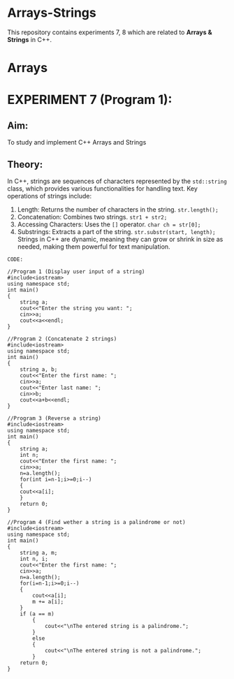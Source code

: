 # Arrays-Strings
This repository contains experiments 7, 8 which are related to __Arrays & Strings__ in C++.

# Arrays
# EXPERIMENT 7 (Program 1):
## Aim: 
To study and implement C++ Arrays and Strings
## Theory:
In C++, strings are sequences of characters represented by the `std::string` class, which provides various functionalities for handling text.
Key operations of strings include:

1. Length: Returns the number of characters in the string.
   `str.length();`
2. Concatenation: Combines two strings.
   `str1 + str2;`
3. Accessing Characters: Uses the `[]` operator.
   `char ch = str[0];`
4. Substrings: Extracts a part of the string.
   `str.substr(start, length);`
Strings in C++ are dynamic, meaning they can grow or shrink in size as needed, making them powerful for text manipulation.

~~~
CODE:

//Program 1 (Display user input of a string)
#include<iostream>
using namespace std;
int main()
{
    string a;
    cout<<"Enter the string you want: ";
    cin>>a;
    cout<<a<<endl;
}

//Program 2 (Concatenate 2 strings)
#include<iostream>
using namespace std;
int main()
{
    string a, b;
    cout<<"Enter the first name: ";
    cin>>a;
    cout<<"Enter last name: ";
    cin>>b;
    cout<<a+b<<endl;
}

//Program 3 (Reverse a string)
#include<iostream>
using namespace std;
int main()
{
    string a;
    int n;
    cout<<"Enter the first name: ";
    cin>>a;
    n=a.length();
    for(int i=n-1;i>=0;i--)
    {
    cout<<a[i];
    }
    return 0;
}

//Program 4 (Find wether a string is a palindrome or not)
#include<iostream>
using namespace std;
int main()
{
    string a, m;
    int n, i;
    cout<<"Enter the first name: ";
    cin>>a;
    n=a.length();
    for(i=n-1;i>=0;i--)
    {
        cout<<a[i];
        m += a[i]; 
    }
    if (a == m)
        {
            cout<<"\nThe entered string is a palindrome.";
        }
        else
        {
            cout<<"\nThe entered string is not a palindrome.";
        }
    return 0;
}
~~~
